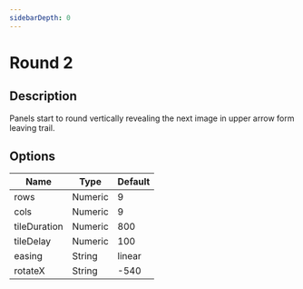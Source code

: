 ```yaml
---
sidebarDepth: 0
---
```


# Round 2

## Description

Panels start to round vertically revealing the next image in upper arrow form leaving trail.

## Options

| Name | Type | Default |
|------|------|---------|
| rows | Numeric | 9 |
| cols | Numeric | 9 |
| tileDuration | Numeric | 800 |
| tileDelay | Numeric | 100 |
| easing | String | linear |
| rotateX | String | -540 |
